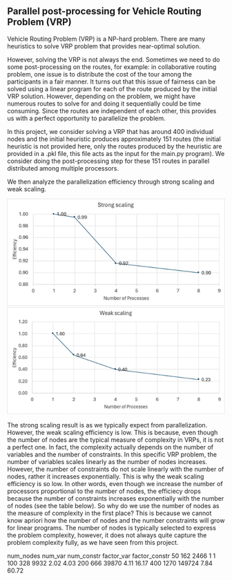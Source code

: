 ## Parallel post-processing for Vehicle Routing Problem (VRP)

Vehicle Routing Problem (VRP) is a NP-hard problem. There are many heuristics to solve VRP problem that provides near-optimal solution. 

However, solving the VRP is not always the end. Sometimes we need to do some post-processing on the routes, for example: in collaborative routing problem, one issue is to distribute the cost of the tour among the participants in a fair manner. It turns out that this issue of fairness can be solved using a linear program for each of the route produced by the initial VRP solution. However, depending on the problem, we might have numerous routes to solve for and doing it sequentially could be time consuming. Since the routes are independent of each other, this provides us with a perfect opportunity to parallelize the problem. 

In this project, we consider solving a VRP that has around 400 individual nodes and the initial heuristic produces approximately 151 routes (the initial heuristic is not provided here, only the routes produced by the heuristic are provided in a .pkl file, this file acts as the input for the main.py program). We consider doing the post-processing step for these 151 routes in parallel distributed among multiple processors.

We then analyze the parallelization efficiency through strong scaling and weak scaling. 

![alt text](image.png)
![alt text](image-1.png)

The strong scaling result is as we typically expect from parallelization. However, the weak scaling efficiency is low. This is because, even though the number of nodes are the typical measure of complexity in VRPs, it is not a perfect one. In fact, the complexity actually depends on the number of variables and the number of constraints. In this specific VRP problem, the number of variables scales linearly as the number of nodes increases. However, the number of constraints do not scale linearly with the number of nodes, rather it increases exponentially. This is why the weak scaling efficiency is so low. In other words, even though we increase the number of processors proportional to the number of nodes, the efficiecy drops because the number of constraints increases exponentially with the number of nodes (see the table below). So why do we use the number of nodes as the measure of complexity in the first place? This is because we cannot know apriori how the number of nodes and the number constraints will grow for linear programs. The number of nodes is typically selected to express the problem complexity, however, it does not always quite capture the problem complexity fully, as we have seen from this project.

num_nodes	 num_var	 num_constr	   factor_var	  factor_constr
    50	       162	       2466	           1	           1
    100	       328	       9932	          2.02	          4.03
    200	       666	       39870	      4.11	          16.17
    400	       1270        149724	      7.84	          60.72
